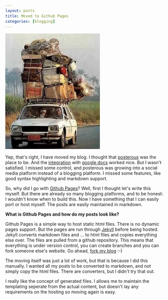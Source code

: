 ```yaml
---
layout: posts
title: Moved to Github Pages
categories: [blogging]
---
```


![Moved](/images/moving.jpg)

Yep, that's right, I have moved my blog. I thought that [posterous][1] was the place to be. And the [integration][2] with [google docs][3] worked nice. But I wasn't satisfied. I missed some control, and posterous was growing into a social media platform instead of a blogging platform. I missed some features, like good syntax highlighting and markdown support.

So, why did I go with [Github Pages][4]? Well, first I thought let's write this myself. But there are already so many blogging platforms, and to be honest: I wouldn't know when to build this. Now I have something that I can easily port or host myself. The posts are easily maintained in markdown. 

__What is Github Pages and how do my posts look like?__

Github Pages is a simple way to host static html files. There is no dynamic pages support. But the pages are run through [Jekyll][5] before being hosted. Jekyll converts markdown files and ... to html files and copies everything else over. The files are pulled from a github repository. This means that everything is under version control, you can create branches and you can fork someone else's website. Go ahead, [fork my blog][6] :-)

The moving itself was just a lot of work, but that is because I did this manually. I wanted all my posts to be converted to markdown, and not simply copy the html files. There are converters, but I didn't try that out.

I really like the concept of generated files. I allows me to maintain the templating seperate from the actual content, but doesn't lay any requirements on the hosting so moving again is easy.

[1]: http://www.posterous.com/
[2]: https://www.gdocerous.com/
[3]: http://www.google.com/docs/
[4]: http://pages.github.com/
[5]: https://github.com/mojombo/jekyll/
[6]: https://github.com/overeemm/overeemm.github.com